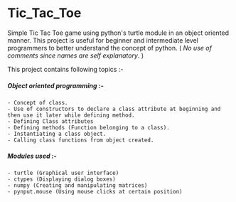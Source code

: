 # Tic_Tac_Toe
Simple Tic Tac Toe game using python's turtle module in an object oriented manner. This project is useful for beginner and intermediate level programmers to better understand the concept of python. ( *No use of comments since names are self explanatory*. )

This project contains following topics :-

##### Object oriented programming :- 
    - Concept of class.
    - Use of constructors to declare a class attribute at beginning and then use it later while defining method.
    - Defining Class attributes
    - Defining methods (Function belonging to a class).
    - Instantiating a class object.
    - Calling class functions from object created.
    
##### Modules used :-
    - turtle (Graphical user interface)
    - ctypes (Displaying dialog boxes)
    - numpy (Creating and manipulating matrices)
    - pynput.mouse (Using mouse clicks at certain position)
